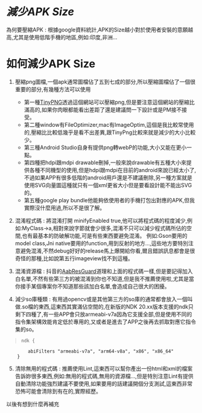 # ***減少APK Size***
為何要壓縮APK : 根據google資料統計,APK的Size越小對於使用者安裝的意願越高,尤其是使用低階手機的地區,例如:印度,非洲...

# **如何減少APK Size**
1. 壓縮png圖檔,一個apk通常圖檔佔了五到七成的部分,所以壓縮圖檔佔了一個很重要的部分,有幾種方法可以使用
    - 第一種[TinyPNG](https://tinypng.com/ "TinyPNG")透過這個網站可以壓縮png,但是要注意這個網站的壓縮比滿高的,如果你肉眼都能看出差距了還是建議問一下設計或是PM接不接受。
    - 第二種window有FileOptimizer,mac有ImageOptim,這個是我比較常使用的,壓縮比比較低幾乎是看不出差異,跟TinyPng比較來就是減少的大小比較少。
    - 第三種Android Studio自身有提供png轉webP的功能,大小又能在更小一點。
    - 第四種把hdpi跟mdpi drawable刪掉,一般來說drawable有五種大小來提供各種不同機型的使用,但是hdpi跟mdpi在目前的android來說已經太小了,不過如果APP有很多低階的android用戶還是不建議刪除,另一種方案就是使用SVG向量圖這種就只有一個xml更省大小但是要看設計能不能出SVG的。
    - 第五種google play bundle他能夠依使用者的手機打包出對應的APK,但我實際沒什麼用過,所以不是很了解。

2. 混淆程式碼 : 將混淆打開 minifyEnabled true,他可以將程式碼的程度減少,例如:MyClass->a,相對來說字節就會少很多,混淆不只可以減少程式碼所佔的空間,也有最基本的防破解功能,可是有些東西要避免混淆。
    例如:Gson要用的model class,Jni native要用的function,用到反射的地方...,這些地方要特別注意避免混淆,不然debug好好的release馬上爆開給你看,爾且錯誤訊息都會是很奇怪的那種,比如說第五行imageview找不到這種。

3. 混淆資源檔 : 抖音的[AabResGuard](https://github.com/bytedance/AabResGuard "AabResGuard")道理和上面的程式碼一樣,但是要記得加入白名單,不然有些第三方的被混淆到你也不知道,但是我不推薦使用啦,尤其是當你接手某個專案你不知道那些該加白名單,會造成自己很大的困擾。

4. 減少so庫種類 : 有用過opencv或是其他第三方的so庫的通常都會放入一個叫做.so檔的東西,這東西其實滿佔空間的,在新版的NDK 20.xx版本支援的ndk只剩下四種了,有一些APP會只放armeabi-v7a因為它支援全部,但是使用不同的指令集架構效能肯定低於專用的,又或者是進去了APP之後再去抓取對應它指令集的so。
>     ndk {
            abiFilters "armeabi-v7a", "arm64-v8a", "x86", "x86_64"
        }

5. 清除無用的程式碼 : 推薦使用Lint,這東西可以幫你產出一份html和xml的檔案告訴妳很多東西,例如:無用的程式碼,無用的資源檔...,但是特別注意Lint有提供自動清除功能強烈建議不要使用,如果要用的話建議開個分支測試,這東西非常恐怖可能會清除到有在的,實際經歷。


<!--more-->
以後有想到什麼再補充
